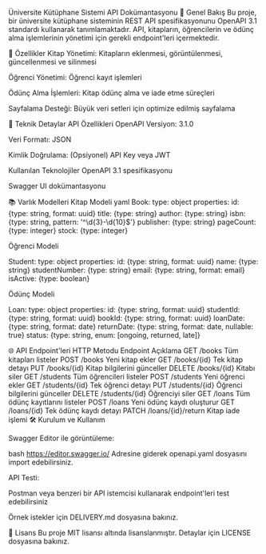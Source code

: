 Üniversite Kütüphane Sistemi API Dokümantasyonu
📖 Genel Bakış
Bu proje, bir üniversite kütüphane sisteminin REST API spesifikasyonunu OpenAPI 3.1 standardı kullanarak tanımlamaktadır. API, kitapların, öğrencilerin ve ödünç alma işlemlerinin yönetimi için gerekli endpoint'leri içermektedir.

🚀 Özellikler
Kitap Yönetimi: Kitapların eklenmesi, görüntülenmesi, güncellenmesi ve silinmesi

Öğrenci Yönetimi: Öğrenci kayıt işlemleri

Ödünç Alma İşlemleri: Kitap ödünç alma ve iade etme süreçleri

Sayfalama Desteği: Büyük veri setleri için optimize edilmiş sayfalama

🔧 Teknik Detaylar
API Özellikleri
OpenAPI Versiyon: 3.1.0

Veri Formatı: JSON

Kimlik Doğrulama: (Opsiyonel) API Key veya JWT

Kullanılan Teknolojiler
OpenAPI 3.1 spesifikasyonu

Swagger UI dokümantasyonu

📚 Varlık Modelleri
Kitap Modeli
yaml
Book:
  type: object
  properties:
    id: {type: string, format: uuid}
    title: {type: string}
    author: {type: string}
    isbn: {type: string, pattern: '^\d{3}-\d{10}$'}
    publisher: {type: string}
    pageCount: {type: integer}
    stock: {type: integer}
    
Öğrenci Modeli

Student:
  type: object
  properties:
    id: {type: string, format: uuid}
    name: {type: string}
    studentNumber: {type: string}
    email: {type: string, format: email}
    isActive: {type: boolean}

Ödünç Modeli

Loan:
  type: object
  properties:
    id: {type: string, format: uuid}
    studentId: {type: string, format: uuid}
    bookId: {type: string, format: uuid}
    loanDate: {type: string, format: date}
    returnDate: {type: string, format: date, nullable: true}
    status: {type: string, enum: [ongoing, returned, late]}

🌐 API Endpoint'leri
HTTP Metodu	Endpoint	Açıklama
GET	/books	Tüm kitapları listeler
POST	/books	Yeni kitap ekler
GET	/books/{id}	Tek kitap detayı
PUT	/books/{id}	Kitap bilgilerini günceller
DELETE	/books/{id}	Kitabı siler
GET	/students	Tüm öğrencileri listeler
POST	/students	Yeni öğrenci ekler
GET	/students/{id}	Tek öğrenci detayı
PUT	/students/{id}	Öğrenci bilgilerini günceller
DELETE	/students/{id}	Öğrenciyi siler
GET	/loans	Tüm ödünç kayıtlarını listeler
POST	/loans	Yeni ödünç kaydı oluşturur
GET	/loans/{id}	Tek ödünç kaydı detayı
PATCH	/loans/{id}/return	Kitap iade işlemi
🛠️ Kurulum ve Kullanım

Swagger Editor ile görüntüleme:

bash
https://editor.swagger.io/
Adresine giderek openapi.yaml dosyasını import edebilirsiniz.

API Testi:

Postman veya benzeri bir API istemcisi kullanarak endpoint'leri test edebilirsiniz

Örnek istekler için DELIVERY.md dosyasına bakınız.

📜 Lisans
Bu proje MIT lisansı altında lisanslanmıştır. Detaylar için LICENSE dosyasına bakınız.

